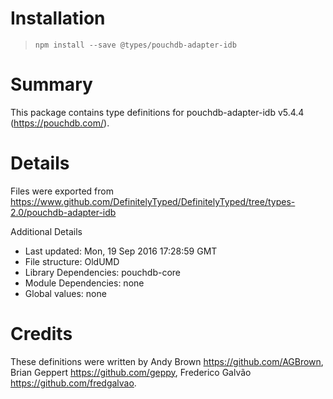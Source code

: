 # Installation
> `npm install --save @types/pouchdb-adapter-idb`

# Summary
This package contains type definitions for pouchdb-adapter-idb v5.4.4 (https://pouchdb.com/).

# Details
Files were exported from https://www.github.com/DefinitelyTyped/DefinitelyTyped/tree/types-2.0/pouchdb-adapter-idb

Additional Details
 * Last updated: Mon, 19 Sep 2016 17:28:59 GMT
 * File structure: OldUMD
 * Library Dependencies: pouchdb-core
 * Module Dependencies: none
 * Global values: none

# Credits
These definitions were written by Andy Brown <https://github.com/AGBrown>, Brian Geppert <https://github.com/geppy>, Frederico Galvão <https://github.com/fredgalvao>.
